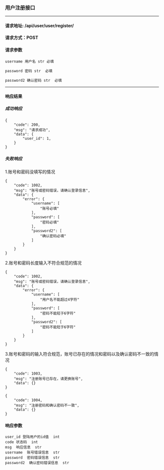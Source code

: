 
### 用户注册接口

***

#### 请求地址: /api/user/user/register/

#### 请求方式：POST

#### 请求参数

    username 用户名 str 必填
    
    password 密码 str  必填
    
    password2 确认密码 str  必填
    
*** 

#### 响应结果

##### 成功响应

    {
        "code": 200,
        "msg": "请求成功",
        "data": {
            "user_id": 1,
        }
    }
    
##### 失败响应

1.账号和密码没填写的情况

    {
        "code": 1002,
        "msg": "账号或密码错误，请确认登录信息",
        "data": {
            "error": {
                "username": [
                    "账号必填"
                ],
                "password": [
                    "密码必填"
                ],
                "password2": [
                    "确认密码必填"
                ]
            }
        }
    }
    
2.账号和密码长度输入不符合规范的情况

    {
        "code": 1002,
        "msg": "账号或密码错误，请确认登录信息",
        "data": {
            "error": {
                "username": [
                    "用户名不能超过4字符"
                ],
                "password": [
                    "密码不能短于6字符"
                ],
                "password2": [
                    "密码不能短于6字符"
                ]
            }
        }
    }
    
3.账号和密码的输入符合规范，账号已存在的情况和密码以及确认密码不一致的情况

    {
        "code": 1003,
        "msg": "注册账号已存在，请更换账号",
        "data": {}
    }
    
    {
        "code": 1004,
        "msg": "注册密码和确认密码不一致",
        "data": {}
    }
    
    
    
#### 响应参数

    user_id 登陆用户的id值  int
    code 状态码  int
    msg  响应信息  str
    username  账号错误信息  str
    password  密码错误信息  str
    password2  确认密码错误信息  str
    
